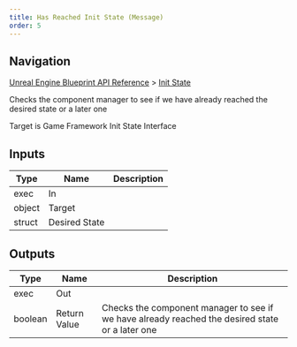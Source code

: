 ```yaml
---
title: Has Reached Init State (Message)
order: 5
---
```

## Navigation

[Unreal Engine Blueprint API Reference](https://dev.epicgames.com/documentation/en-us/unreal-engine/BlueprintAPI) > [Init State](https://dev.epicgames.com/documentation/en-us/unreal-engine/BlueprintAPI/InitState)

Checks the component manager to see if we have already reached the desired state or a later one

Target is Game Framework Init State Interface

## Inputs

| Type | Name | Description |
| --- | --- | --- |
| exec | In |  |
| object | Target |  |
| struct | Desired State |  |

## Outputs

| Type | Name | Description |
| --- | --- | --- |
| exec | Out |  |
| boolean | Return Value | Checks the component manager to see if we have already reached the desired state or a later one |
